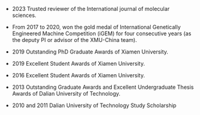 * 2023 Trusted reviewer of the International journal of molecular sciences.&#x20;

* From 2017 to 2020, won the gold medal of International Genetically Engineered Machine Competition (iGEM) for four consecutive years (as the deputy PI or advisor of the XMU-China team).&#x20;

* 2019 Outstanding PhD Graduate Awards of Xiamen University.&#x20;

* 2019 Excellent Student Awards of Xiamen University.&#x20;

* 2016 Excellent Student Awards of Xiamen University.&#x20;

* 2013 Outstanding Graduate Awards and Excellent Undergraduate Thesis Awards of Dalian University of Technology.&#x20;

* 2010 and 2011 Dalian University of Technology Study Scholarship

